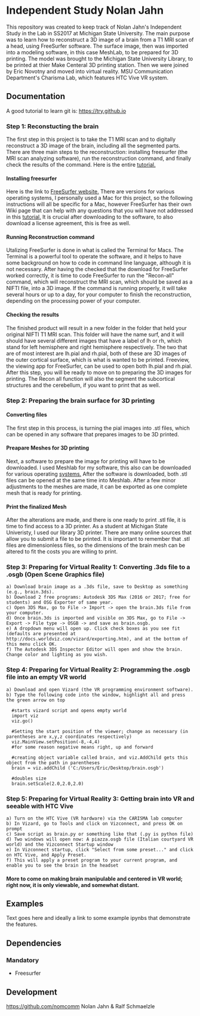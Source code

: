 Independent Study Nolan Jahn
=======================================

This repository was created to keep track of  Nolan Jahn's Independent Study in the Lab in SS2017 at Michigan State University.
The main purpose was to learn how to reconstruct a 3D image of a brain from a T1 MRI scan of a head, using FreeSurfer software. 
The surface image, then was imported into a modeling software, in this case MeshLab, to be prepared for 3D printing.
The model was brought to the Michigan State University Library, to be printed at thier Make Centeral 3D printing station.
Then we were joined by Eric Novotny and moved into virtual reality.
MSU Communication Department's Charisma Lab, which features HTC Vive VR system. 

Documentation
-------------

A good tutorial to learn git is: https://try.github.io

### Step 1: Reconstucting the brain
The first step in this project is to take the T1 MRI scan and to digitally reconstruct a 3D image of the brain, including all the segmented parts.
There are three main steps to the reconstruction: installing freesurfer (the MRI scan analyzing software), run the reconstruction command, and finally check the results of the command.
Here is the entire [tutorial.](https://github.com/nomcomm/IndependentStudy_NolanJahn/blob/master/brain_segmentation/Segmentation.md)
#### Installing freesurfer
Here is the link to [FreeSurfer website.](https://surfer.nmr.mgh.harvard.edu/)
There are versions for various operating systems, I personally used a Mac for this project, so the following instructions will all be specific for a Mac, however FreeSurfer has their own Wiki page that can help with any questions that you will have not addressed in this [tutorial.](https://surfer.nmr.mgh.harvard.edu/fswiki/FreeSurferWiki)
It is crucial after downloading to the software, to also download a license agreement, this is free as well. 
#### Running Reconstruction command
Utalizing FreeSurfer is done in what is called the Terminal for Macs. The Terminal is a powerful tool to operate the software, and it helps to have some background on how to code in command line language, although it is not necessary.
After having the checked that the download for FreeSurfer worked correctly, it is time to code FreeSurfer to run the "Recon-all" command, which will reconstruct the MRI scan, which should be saved as a NIFTI file, into a 3D image.
If the command is running properly, it will take several hours or up to a day, for your computer to finish the reconstruction, depending on the processing power of your computer. 
#### Checking the results
The finished product will result in a new folder in the folder that held your original NIFTI T1 MRI scan. 
This folder will have the name surf, and it will should have several different images that have a label of lh or rh, which stand for left hemisphere and right hemisphere respectively.
The two that are of most interest are lh.pial and rh.pial, both of these are 3D images of the outer cortical surface, which is what is wanted to be printed.
Freeview, the viewing app for FreeSurfer, can be used to open both lh.pial and rh.pial.
After this step, you will be ready to move on to preparing the 3D images for printing.
The Recon all function will also the segment the subcortical structures and the cerebellum, if you want to print that as well. 

### Step 2: Preparing the brain surface for 3D printing
#### Converting files
The first step in this process, is turning the pial images into .stl files, which can be opened in any software that prepares images to be 3D printed.
#### Preapare Meshes for 3D printing
Next, a software to prepare the image for printing will have to be downloaded. 
I used Meshlab for my software, this also can be downloaded for various operating [systems.](http://www.meshlab.net/)
After the software is downloaded, both .stl files can be opened at the same time into Meshlab.
After a few minor adjustments to the meshes are made, it can be exported as one complete mesh that is ready for printing.
#### Print the finalized Mesh
After the alterations are made, and there is one ready to print .stl file, it is time to find access to a 3D printer.
As a student at Michigan State Univeristy, I used our library 3D printer.
There are many online sources that allow you to submit a file to be printed.
It is important to remember that .stl files are dimensionless files, so the dimensions of the brain mesh can be altered to fit the costs you are willing to print.

### Step 3: Preparing for Virtual Reality 1: Converting .3ds file to a .osgb (Open Scene Graphics file)

	a) Download brain image as a .3ds file, save to Desktop as something (e.g., brain.3ds).
	b) Download 2 free programs: Autodesk 3DS Max (2016 or 2017; free for students) and OSG Exporter of same year.
	c) Open 3DS Max, go to File -> Import -> open the brain.3ds file from your computer.
	d) Once brain.3ds is imported and visible on 3DS Max, go to File -> Export -> File type -> OSGB -> and save as brain.osgb.
	e) A dropdown menu will open up. Click check boxes as you see fit (defaults are presented at http://docs.worldviz.com/vizard/exporting.htm), and at the bottom of this menu click OK.
	f) The Autodesk 3DS Inspector Editor will open and show the brain. Change color and lighting as you wish.

### Step 4: Preparing for Virtual Reality 2: Programming the .osgb file into an empty VR world

	a) Download and open Vizard (the VR programming environment software).
	b) Type the following code into the window, highlight all and press the green arrow on top

      #starts vizard script and opens empty world
      import viz
      viz.go()

      #Setting the start position of the viewer; change as necessary (in parentheses are x,y,z coordinates respectively)
      viz.MainView.setPosition(-8,-4,4)
      #for some reason negative means right, up and forward

      #creating object variable called brain, and viz.AddChild gets this object from the path in parentheses
      brain = viz.addChild ('C:/Users/Eric/Desktop/brain.osgb')

      #doubles size
      brain.setScale(2.0,2.0,2.0)   
	
 ### Step 5: Preparing for Virtual Reality 3: Getting brain into VR and seeable with HTC Vive 
 
	a) Turn on the HTC Vive (VR hardware) via the CARISMA lab computer
	b) In Vizard, go to Tools and click on Vizconnect, and press OK on prompt
	c) Save script as brain.py or something like that (.py is python file)
	d) Two windows will open now: A piazza.osgb file (Italian courtyard VR world) and the Vizconnect Startup window
	e) In Vizconnect startup, click "Select from some preset..." and click on HTC Vive, and Apply Preset.
	f) This will apply a preset program to your current program, and enable you to see the brain in the headset
 #### More to come on making brain manipulable and centered in VR world; right now, it is only viewable, and somewhat distant.


Examples
--------

Text goes here and ideally a link to some example ipynbs that demonstrate the features.

Dependencies
------------


### Mandatory

- Freesurfer


Development
-----------
https://github.com/nomcomm
Nolan Jahn & Ralf Schmaelzle
